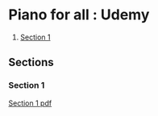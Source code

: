 Piano for all : Udemy
====================

1. [Section 1](#section01)



## Sections

<a id="section01"></a>
### Section 1

[Section 1 pdf](section01.pdf)




